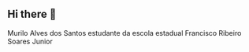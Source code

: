 ## Hi there 👋

Murilo Alves dos Santos
estudante da escola estadual Francisco Ribeiro Soares Junior
